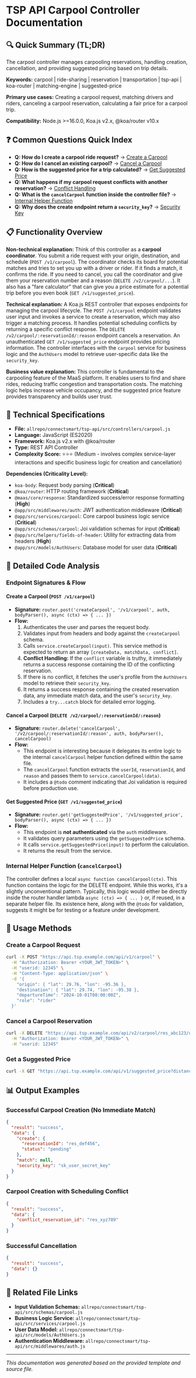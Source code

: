 # TSP API Carpool Controller Documentation

## 🔍 Quick Summary (TL;DR)
The carpool controller manages carpooling reservations, handling creation, cancellation, and providing suggested pricing based on trip details.

**Keywords:** carpool | ride-sharing | reservation | transportation | tsp-api | koa-router | matching-engine | suggested-price

**Primary use cases:** Creating a carpool request, matching drivers and riders, canceling a carpool reservation, calculating a fair price for a carpool trip.

**Compatibility:** Node.js >=16.0.0, Koa.js v2.x, @koa/router v10.x

## ❓ Common Questions Quick Index
- **Q: How do I create a carpool ride request?** → [Create a Carpool](#create-a-carpool-post-v1carpool)
- **Q: How do I cancel an existing carpool?** → [Cancel a Carpool](#cancel-a-carpool-delete-v2carpoolreservationidreason)
- **Q: How is the suggested price for a trip calculated?** → [Get Suggested Price](#get-suggested-price-get-v1suggested_price)
- **Q: What happens if my carpool request conflicts with another reservation?** → [Conflict Handling](#conflict-handling)
- **Q: What is the `cancelCarpool` function inside the controller file?** → [Internal Helper Function](#internal-helper-function-cancelcarpool)
- **Q: Why does the create endpoint return a `security_key`?** → [Security Key](#security-key)

## 📋 Functionality Overview

**Non-technical explanation:** 
Think of this controller as a **carpool coordinator**. You submit a ride request with your origin, destination, and schedule (`POST /v1/carpool`). The coordinator checks its board for potential matches and tries to set you up with a driver or rider. If it finds a match, it confirms the ride. If you need to cancel, you call the coordinator and give them your reservation number and a reason (`DELETE /v2/carpool/...`). It also has a "fare calculator" that can give you a price estimate for a potential trip before you even book (`GET /v1/suggested_price`).

**Technical explanation:** 
A Koa.js REST controller that exposes endpoints for managing the carpool lifecycle. The `POST /v1/carpool` endpoint validates user input and invokes a service to create a reservation, which may also trigger a matching process. It handles potential scheduling conflicts by returning a specific conflict response. The `DELETE /v2/carpool/:reservationId/:reason` endpoint cancels a reservation. An unauthenticated `GET /v1/suggested_price` endpoint provides pricing information. The controller interfaces with the `carpool` service for business logic and the `AuthUsers` model to retrieve user-specific data like the `security_key`.

**Business value explanation:**
This controller is fundamental to the carpooling feature of the MaaS platform. It enables users to find and share rides, reducing traffic congestion and transportation costs. The matching logic helps increase vehicle occupancy, and the suggested price feature provides transparency and builds user trust.

## 🔧 Technical Specifications

- **File:** `allrepo/connectsmart/tsp-api/src/controllers/carpool.js`
- **Language:** JavaScript (ES2020)
- **Framework:** Koa.js v2.x with @koa/router
- **Type:** REST API Controller
- **Complexity Score:** ⭐⭐⭐ (Medium - involves complex service-layer interactions and specific business logic for creation and cancellation)

**Dependencies (Criticality Level):**
- `koa-body`: Request body parsing (**Critical**)
- `@koa/router`: HTTP routing framework (**Critical**)
- `@maas/core/response`: Standardized success/error response formatting (**High**)
- `@app/src/middlewares/auth`: JWT authentication middleware (**Critical**)
- `@app/src/services/carpool`: Core carpool business logic service (**Critical**)
- `@app/src/schemas/carpool`: Joi validation schemas for input (**Critical**)
- `@app/src/helpers/fields-of-header`: Utility for extracting data from headers (**High**)
- `@app/src/models/AuthUsers`: Database model for user data (**Critical**)

## 📝 Detailed Code Analysis

### Endpoint Signatures & Flow

#### Create a Carpool (`POST /v1/carpool`)
- **Signature:** `router.post('createCarpool', '/v1/carpool', auth, bodyParser(), async (ctx) => { ... })`
- **Flow:**
    1.  Authenticates the user and parses the request body.
    2.  Validates input from headers and body against the `createCarpool` schema.
    3.  Calls `service.createCarpool(input)`. This service method is expected to return an array `[createData, matchData, conflict]`.
    4.  **Conflict Handling:** If the `conflict` variable is truthy, it immediately returns a success response containing the ID of the conflicting reservation.
    5.  If there is no conflict, it fetches the user's profile from the `AuthUsers` model to retrieve their `security_key`.
    6.  It returns a success response containing the created reservation data, any immediate match data, and the user's `security_key`.
    7.  Includes a `try...catch` block for detailed error logging.

#### Cancel a Carpool (`DELETE /v2/carpool/:reservationId/:reason`)
- **Signature:** `router.delete('cancelCarpool', '/v2/carpool/:reservationId/:reason', auth, bodyParser(), cancelCarpool)`
- **Flow:**
    - This endpoint is interesting because it delegates its entire logic to the internal `cancelCarpool` helper function defined within the same file.
    - The `cancelCarpool` function extracts the `userId`, `reservationId`, and `reason` and passes them to `service.cancelCarpool(data)`.
    - It includes a `@todo` comment indicating that Joi validation is required before production use.

#### Get Suggested Price (`GET /v1/suggested_price`)
- **Signature:** `router.get('getSuggestedPrice', '/v1/suggested_price', bodyParser(), async (ctx) => { ... })`
- **Flow:**
    - This endpoint is **not authenticated** via the `auth` middleware.
    - It validates query parameters using the `getSuggestedPrice` schema.
    - It calls `service.getSuggestedPrice(input)` to perform the calculation.
    - It returns the result from the service.

### Internal Helper Function (`cancelCarpool`)
The controller defines a local `async function cancelCarpool(ctx)`. This function contains the logic for the DELETE endpoint. While this works, it's a slightly unconventional pattern. Typically, this logic would either be directly inside the router handler lambda `async (ctx) => { ... }` or, if reused, in a separate helper file. Its existence here, along with the `@todo` for validation, suggests it might be for testing or a feature under development.

## 🚀 Usage Methods

### Create a Carpool Request
```bash
curl -X POST "https://api.tsp.example.com/api/v1/carpool" \
  -H "Authorization: Bearer <YOUR_JWT_TOKEN>" \
  -H "userid: 12345" \
  -H "Content-Type: application/json" \
  -d '{
    "origin": { "lat": 29.76, "lon": -95.36 },
    "destination": { "lat": 29.74, "lon": -95.38 },
    "departureTime": "2024-10-01T08:00:00Z",
    "role": "rider"
  }'
```

### Cancel a Carpool Reservation
```bash
curl -X DELETE "https://api.tsp.example.com/api/v2/carpool/res_abc123/user_cancelled" \
  -H "Authorization: Bearer <YOUR_JWT_TOKEN>" \
  -H "userid: 12345"
```

### Get a Suggested Price
```bash
curl -X GET "https://api.tsp.example.com/api/v1/suggested_price?distance=15000&duration=1800"
```

## 📊 Output Examples

### Successful Carpool Creation (No Immediate Match)
```json
{
  "result": "success",
  "data": {
    "create": {
      "reservationId": "res_def456",
      "status": "pending"
    },
    "match": null,
    "security_key": "sk_user_secret_key"
  }
}
```

### Carpool Creation with Scheduling Conflict
```json
{
  "result": "success",
  "data": {
    "conflict_reservation_id": "res_xyz789"
  }
}
```

### Successful Cancellation
```json
{
  "result": "success",
  "data": {}
}
```

## 🔗 Related File Links

- **Input Validation Schemas:** `allrepo/connectsmart/tsp-api/src/schemas/carpool.js`
- **Business Logic Service:** `allrepo/connectsmart/tsp-api/src/services/carpool.js`
- **User Data Model:** `allrepo/connectsmart/tsp-api/src/models/AuthUsers.js`
- **Authentication Middleware:** `allrepo/connectsmart/tsp-api/src/middlewares/auth.js`

---
*This documentation was generated based on the provided template and source file.*
